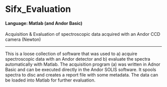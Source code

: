# Sifx_Evaluation
#### Language: Matlab (and Andor Basic)
Acquisition &amp; Evaluation of spectroscopic data acquired with an Andor CCD camera (Newton)

---

This is a loose collection of software that was used to a) acquire spectroscopic data with an Andor detector and b) evaluate the spectra automatically with Matlab. The acquisition program (a) was written in Adnor Basic and can be executed directly in the Andor SOLIS software. It spools spectra to disc and creates a report file with some metadata. The data can be loaded into Matlab for further evaluation.  
